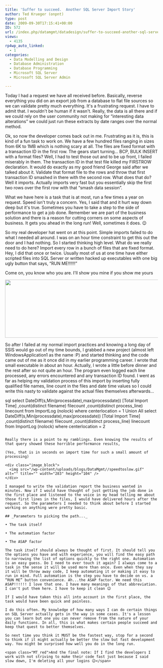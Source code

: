 ```yaml
---
title: 'Suffer to succeed.  Another SQL Server Import Story'
author: Ted Krueger (onpnt)
type: post
date: 2009-09-30T17:15:41+00:00
ID: 572
url: /index.php/datamgmt/datadesign/suffer-to-succeed-another-sql-server-imp/
views:
  - 4135
rp4wp_auto_linked:
  - 1
categories:
  - Data Modelling and Design
  - Database Administration
  - Database Programming
  - Microsoft SQL Server
  - Microsoft SQL Server Admin

---
```

Today I had a request we have all received before. Basically, reverse everything you did on an export job from a database to flat file sources so we can validate pretty much everything. It's a frustrating request. I have to admit that. I wouldn't be human if it wasn't. Really, the data is all there and if we could rely on the user community not making for “interesting data alterations” we could just run these extracts by date ranges over the normal method.

Ok, so now the developer comes back out in me. Frustrating as it is, this is kind of a fun task to work on. We have a few hundred files ranging in sizes from 6K to 1MB which is nothing scary at all. The files are fixed format with a transaction ID in the first row. The gears start turning... BCP, BULK INSERT with a format files? Well, I had to test those out and to be up front, I failed miserably in them. The transaction ID in that test file killed my FIRSTROW declaration. It would do exactly as my good friend George said after we talked about it. Validate that format file to the rows and throw that first transaction ID smashed in there with the second row. What does that do? Well it imports. Actually imports very fast but you essentially skip the first two rows over the first row with that “smash data session”. 

What we have here is a task that is at most, run a few times a year on request. Speed isn't truly a concern. Yes, I said that and it hurt way down deep but it's true. Sometimes you have to take a step to the side of performance to get a job done. Remember we are part of the business solution and there is a reason for cutting corners on some aspects of business. It gets you ahead in the long run! Well, sometimes it does. 😉

So my real developer hat went on at this point. Simple imports failed to do what I needed all around. I was on an hour time constraint to get this out the door and I had nothing. So I started thinking high level. What do we really need to do here? Import every row in a bunch of files that are fixed format. Hey, I did that once or twice. Usually most of us at one time have either scripted files into SQL Server or written hacked up executables with one big ugly button that says, “RUN ME!!!!!!”

Come on, you know who you are. I'll show you mine if you show me yours

<div class="image_block">
  <img src="/wp-content/uploads/blogs/DataMgmt//runme.gif" alt="" title="" width="527" height="191" />
</div>

So after I failed at my normal import practices and knowing a long day of SSIS would go out of my time bounds, I grabbed a new project (almost left WindowsApplication1 as the name :P) and started thinking and the code came out of me as it once did in my earlier programming career. I wrote that small executable in about an hour. Actually, I wrote a little before dinner and the rest after so not quite an hour. The program even logged each line processed, any errors encountered and any transaction ID found. I went as far as helping my validation process of this import by inserting fully qualified file names, line count in the files and date time values so I could write this nasty to validate against the actual files themselves afterwards...

sql
select 
	DateDiff(s,Min(processdate),max(processdate)) [Total Import Time]
	,count(distinct filename) filecount
	,count(distinct process_line) linecount
from ImportLog (nolock)
where centerlocation = 1
Union All
select 
	DateDiff(s,Min(processdate),max(processdate)) [Total Import Time]
	,count(distinct filename) filecount
	,count(distinct process_line) linecount
from ImportLog (nolock)
where centerlocation = 2
```

Really there is a point to my ramblings. Even knowing the results of that query showed these horrible performance results,
  
(Yes, that is in seconds on import time for such a small amount of processing)

<div class="image_block">
  <img src="/wp-content/uploads/blogs/DataMgmt//speedtoslow.gif" alt="" title="" width="283" height="104" />
</div>

I managed to write the validation report the business wanted in minutes. Now if I would have thought of just getting the job done in the first place and listened to the voice in my head telling me about those first lines in the files, I would have delivered hours after the request. So the parameters I needed to think about before I started working on anything were pretty basic.

## _Parameters to picking the path..._

• The task itself
  
• The automation factor
  
• The ASAP factor

The task itself should always be thought of first. It should tell you the options you have and with experience, you will find the easy path to narrowing the list of options quickly to the right one. Automation is an easy guess. Do I need to ever touch it again? I always come to a task in the sense it will be used more than once. Even when they say it will be throw away code, I keep automating it or making it easy to run in mind. Full automation is the step you have to decide on vs. a “RUN ME” button convenience. Ah...the ASAP factor. We need this ASAP!!!!!! I love that one. I have many meanings of that abbreviation. I can't put them here. I have to keep it clean 😉 

If I would have taken this all into account in the first place, the task would have been quick and painless. 

I do this often. My knowledge of how many ways I can do certain things on SQL Server actually gets in the way in some cases. It's a lesson you can learn but one you can never remove from the nature of your daily functions. In all, this is what makes certain people succeed and keep that quest to better themselves. 

So next time you think it MUST be the fastest way, stop for a second to think if it might actually be better the slow but fast development way. You might be surprised how well you do in the long run.

<span class="MT_red">And the final note: If I find the developers I work with not striving to make their code fast just because I said slow down, I'm deleting all your logins 😉</span>